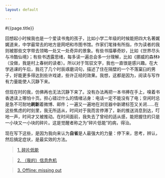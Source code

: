```yaml
---
layout: default

---
```


#{{page.title}}

回想起小时候我也是一个爱读书鬼的孩子，比如小学二年级的时候能把四大名著娓娓道来，中学最常去的地方是网吧和市图书馆。作家们笔锋有所指，作为读者的我则被那些文字带去领略一处又一处奇异的景象。有些书描摹奇妙，比如《世界尽头与冷酷仙境》；有些书透露思绪，每多读一遍总会多一分理解，比如《挪威的森林》（没做，我是村上春树的读者）。所以对于驾驭文字，我也一直很是感兴趣。在大学逃课的午后，我花了几个时辰琢磨词句，描述了住在隔壁的一个不落窠臼的男子，好能更多得达到些许戏谑，些许正经的效果。我想，这都是因为，阅读与写作有力量能使人沉静下来。

但现在时的我，仿佛再也无法沉静下来了。没有办法再把一本书捧在手上，嗅着书香透读上哪怕十页。担心错过什么的情绪沾身：电话一定不能没有了电；空闲时总是急不可耐地**刷新**着微博、邮件；一遍又一遍地在浏览器中新建标签又关闭……在这些焦虑的时刻里，我无所适从，时间对于我而言停滞了，新的推送消息到达，叮地一声，时间才又被推动。在时间面前，我失去了曾经的适从感，能把握住的只是一小块又一小块的碎片。这是觉醒者称之为“碎片低能”的病，得治。

现在写下这些，是因为我向来认为**自省**是人最强大的力量：停下来，思考，辨认，然后搞定症状，是最实效的方法。


>[1. 碎片低能](http://www.hecaitou.com/blogs/hecaitou/)

>[2. （我的）信息危机](http://blog.est.im/post/33020945266)

>[3. Offline: missing out](http://www.theverge.com/2012/10/26/3555640/offline-missing-out-paul-miller)